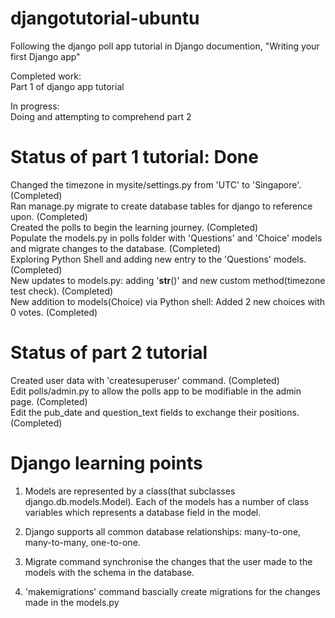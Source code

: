 # djangotutorial-ubuntu

Following the django poll app tutorial in Django documention, "Writing your first Django app"

Completed work: <br>
Part 1 of django app tutorial <br>

In progress: <br>
Doing and attempting to comprehend part 2 <br>

# Status of part 1 tutorial: Done

Changed the timezone in mysite/settings.py from 'UTC' to 'Singapore'. (Completed) <br>
Ran manage.py migrate to create database tables for django to reference upon. (Completed) <br>
Created the polls to begin the learning journey. (Completed) <br>
Populate the models.py in polls folder with 'Questions' and 'Choice' models and migrate changes to the database. (Completed) <br>
Exploring Python Shell and adding new entry to the 'Questions' models. (Completed) <br>
New updates to models.py: adding '__str__()' and new custom method(timezone test check). (Completed) <br>
New addition to models(Choice) via Python shell: Added 2 new choices with 0 votes. (Completed) <br>

# Status of part 2 tutorial

Created user data with 'createsuperuser' command. (Completed) <br>
Edit polls/admin.py to allow the polls app to be modifiable in the admin page. (Completed) <br>
Edit the pub_date and question_text fields to exchange their positions. (Completed) <br>



# Django learning points

1. Models are represented by a class(that subclasses django.db.models.Model). Each of the models has a number of class variables which represents a database field in the model.<br>

2. Django supports all common database relationships: many-to-one, many-to-many, one-to-one. <br>

3. Migrate command synchronise the changes that the user made to the models with the schema in the database. <br>

4. 'makemigrations' command bascially create migrations for the changes made in the models.py <br>
